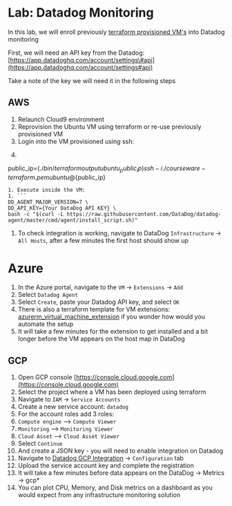 # Lab: Datadog Monitoring

In this lab, we will enroll previously [terraform provisioned VM's](/../iac/lab-terraform.md) into Datadog monitoring

First, we will need an API key from the Datadog: [https://app.datadoghq.com/account/settings\#api](https://app.datadoghq.com/account/settings#api)

Take a note of the key we will need it in the following steps

## AWS

1. Relaunch Cloud9 environment
1. Reprovision the Ubuntu VM using terraform or re-use previously provisioned VM
1. Login into the VM provisioned using ssh:
1. ```
  public_ip=$(./bin/terraform output ubuntu_public_ip)
  ssh -i ./courseware-terraform.pem ubuntu@${public_ip}
  ```
1. Execute inside the VM:
1. ```
  DD_AGENT_MAJOR_VERSION=7 \
  DD_API_KEY={Your DataDog API KEY} \
  bash -c "$(curl -L https://raw.githubusercontent.com/DataDog/datadog-agent/master/cmd/agent/install_script.sh)"
  ```
1. To check integration is working, navigate to DataDog `Infrastructure` -> `All Hosts`, after a few minutes the first host should show up

# Azure

1. In the Azure portal, navigate to the `VM` -&gt; `Extensions` -&gt; `Add`
1. Select `Datadog Agent`
1. Select `Create`, paste your Datadog API key, and select `OK`
1. There is also a terraform template for VM extensions: [azurerm\_virtual\_machine\_extension](https://www.terraform.io/docs/providers/azurerm/r/virtual_machine_extension.html) if you wonder how would you automate the setup
1. It will take a few minutes for the extension to get installed and a bit longer before the VM appears on the host map in DataDog

## GCP

1. Open GCP console [https://console.cloud.google.com](https://console.cloud.google.com)
1. Select the project where a VM has been deployed using terraform
1. Navigate to `IAM` -&gt; `Service Accounts`
1. Create a new service account: `datadog`
1. For the account roles add 3 roles:
1. `Compute engine` —&gt; `Compute Viewer`
1. `Monitoring` —&gt; `Monitoring Viewer`
1. `Cloud Asset` —&gt; `Cloud Asset Viewer`
1. Select `Continue`
1. And create a JSON key - you will need to enable integration on Datadog
1. Navigate to [Datadog GCP Integration](https://app.datadoghq.com/account/settings#integrations/google_cloud_platform) -&gt; `Configuration` tab
1. Upload the service account key and complete the registration
1. It will take a few minutes before data appears on the DataDog -&gt; Metrics -&gt; gcp\*
1. You can plot CPU, Memory, and Disk metrics on a dashboard as you would expect from any infrastructure monitoring solution



